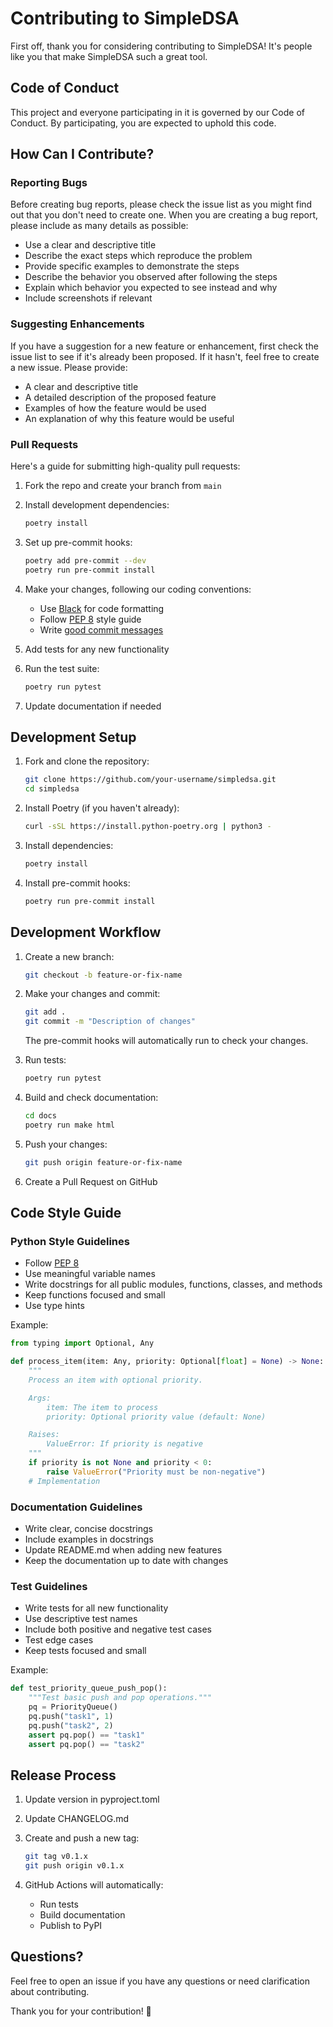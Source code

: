 # Contributing to SimpleDSA

First off, thank you for considering contributing to SimpleDSA! It's people like you that make SimpleDSA such a great tool.

## Code of Conduct

This project and everyone participating in it is governed by our Code of Conduct. By participating, you are expected to uphold this code.

## How Can I Contribute?

### Reporting Bugs

Before creating bug reports, please check the issue list as you might find out that you don't need to create one. When you are creating a bug report, please include as many details as possible:

* Use a clear and descriptive title
* Describe the exact steps which reproduce the problem
* Provide specific examples to demonstrate the steps
* Describe the behavior you observed after following the steps
* Explain which behavior you expected to see instead and why
* Include screenshots if relevant

### Suggesting Enhancements

If you have a suggestion for a new feature or enhancement, first check the issue list to see if it's already been proposed. If it hasn't, feel free to create a new issue. Please provide:

* A clear and descriptive title
* A detailed description of the proposed feature
* Examples of how the feature would be used
* An explanation of why this feature would be useful

### Pull Requests

Here's a guide for submitting high-quality pull requests:

1. Fork the repo and create your branch from `main`
2. Install development dependencies:

   ```bash
   poetry install
   ```

3. Set up pre-commit hooks:

   ```bash
   poetry add pre-commit --dev
   poetry run pre-commit install
   ```

4. Make your changes, following our coding conventions:
   * Use [Black](https://github.com/psf/black) for code formatting
   * Follow [PEP 8](https://www.python.org/dev/peps/pep-0008/) style guide
   * Write [good commit messages](https://chris.beams.io/posts/git-commit/)

5. Add tests for any new functionality

6. Run the test suite:

   ```bash
   poetry run pytest
   ```

7. Update documentation if needed

## Development Setup

1. Fork and clone the repository:

   ```bash
   git clone https://github.com/your-username/simpledsa.git
   cd simpledsa
   ```

2. Install Poetry (if you haven't already):

   ```bash
   curl -sSL https://install.python-poetry.org | python3 -
   ```

3. Install dependencies:

   ```bash
   poetry install
   ```

4. Install pre-commit hooks:

   ```bash
   poetry run pre-commit install
   ```

## Development Workflow

1. Create a new branch:

   ```bash
   git checkout -b feature-or-fix-name
   ```

2. Make your changes and commit:

   ```bash
   git add .
   git commit -m "Description of changes"
   ```

   The pre-commit hooks will automatically run to check your changes.

3. Run tests:

   ```bash
   poetry run pytest
   ```

4. Build and check documentation:

   ```bash
   cd docs
   poetry run make html
   ```

5. Push your changes:

   ```bash
   git push origin feature-or-fix-name
   ```

6. Create a Pull Request on GitHub

## Code Style Guide

### Python Style Guidelines

* Follow [PEP 8](https://www.python.org/dev/peps/pep-0008/)
* Use meaningful variable names
* Write docstrings for all public modules, functions, classes, and methods
* Keep functions focused and small
* Use type hints

Example:

```python
from typing import Optional, Any

def process_item(item: Any, priority: Optional[float] = None) -> None:
    """
    Process an item with optional priority.

    Args:
        item: The item to process
        priority: Optional priority value (default: None)

    Raises:
        ValueError: If priority is negative
    """
    if priority is not None and priority < 0:
        raise ValueError("Priority must be non-negative")
    # Implementation
```

### Documentation Guidelines

* Write clear, concise docstrings
* Include examples in docstrings
* Update README.md when adding new features
* Keep the documentation up to date with changes

### Test Guidelines

* Write tests for all new functionality
* Use descriptive test names
* Include both positive and negative test cases
* Test edge cases
* Keep tests focused and small

Example:

```python
def test_priority_queue_push_pop():
    """Test basic push and pop operations."""
    pq = PriorityQueue()
    pq.push("task1", 1)
    pq.push("task2", 2)
    assert pq.pop() == "task1"
    assert pq.pop() == "task2"
```

## Release Process

1. Update version in pyproject.toml
2. Update CHANGELOG.md
3. Create and push a new tag:

   ```bash
   git tag v0.1.x
   git push origin v0.1.x
   ```

4. GitHub Actions will automatically:
   * Run tests
   * Build documentation
   * Publish to PyPI

## Questions?

Feel free to open an issue if you have any questions or need clarification about contributing.

Thank you for your contribution! 🎉
